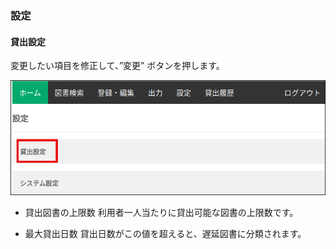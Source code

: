 ### 設定

#### 貸出設定

変更したい項目を修正して、”変更” ボタンを押します。

![rental_setting_2](../img/rental_setting.png)

* 貸出図書の上限数
利用者一人当たりに貸出可能な図書の上限数です。

* 最大貸出日数
貸出日数がこの値を超えると、遅延図書に分類されます。


